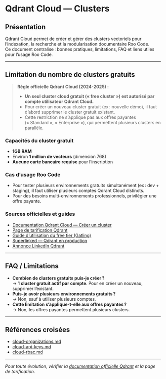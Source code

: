 # Qdrant Cloud — Clusters

## Présentation

Qdrant Cloud permet de créer et gérer des clusters vectoriels pour l’indexation, la recherche et la modularisation documentaire Roo Code.  
Ce document centralise : bonnes pratiques, limitations, FAQ et liens utiles pour l’usage Roo Code.

---

## Limitation du nombre de clusters gratuits

> **Règle officielle Qdrant Cloud (2024-2025) :**
>
> - **Un seul cluster cloud gratuit (« free cluster ») est autorisé par compte utilisateur Qdrant Cloud.**
> - Pour créer un nouveau cluster gratuit (ex : nouvelle démo), il faut d’abord supprimer le cluster gratuit existant.
> - Cette restriction ne s’applique pas aux offres payantes (« Standard », « Enterprise »), qui permettent plusieurs clusters en parallèle.

### Capacités du cluster gratuit

- **1GB RAM**
- Environ **1 million de vecteurs** (dimension 768)
- **Aucune carte bancaire requise** pour l’inscription

### Cas d’usage Roo Code

- Pour tester plusieurs environnements gratuits simultanément (ex : dev + staging), il faut utiliser plusieurs comptes Qdrant Cloud distincts.
- Pour des besoins multi-environnements professionnels, privilégier une offre payante.

### Sources officielles et guides

- [Documentation Qdrant Cloud — Créer un cluster](https://qdrant.tech/documentation/cloud/create-cluster/)
- [Page de tarification Qdrant](https://qdrant.tech/pricing/)
- [Guide d’utilisation du free tier (Gatling)](https://gatling.io/blog/analyzing-grpc-performance-with-gatling-on-qdrant-free-tier)
- [Superlinked — Qdrant en production](https://docs.superlinked.com/run-in-production/index-1/qdrant)
- [Annonce LinkedIn Qdrant](https://www.linkedin.com/posts/qdrant_how-much-can-qdrant-clouds-free-tier-activity-7303806597024133120-OUIw)

---

## FAQ / Limitations

- **Combien de clusters gratuits puis-je créer ?**  
  → **1 cluster gratuit actif par compte**. Pour en créer un nouveau, supprimer l’existant.
- **Puis-je avoir plusieurs environnements gratuits ?**  
  → Non, sauf à utiliser plusieurs comptes.
- **Cette limitation s’applique-t-elle aux offres payantes ?**  
  → Non, les offres payantes permettent plusieurs clusters.

---

## Références croisées

- [cloud-organizations.md](cloud-organizations.md)
- [cloud-api-keys.md](cloud-api-keys.md)
- [cloud-rbac.md](cloud-rbac.md)

---

*Pour toute évolution, vérifier la [documentation officielle Qdrant](https://qdrant.tech/documentation/cloud/cloud-clusters/) et la page de tarification.*
